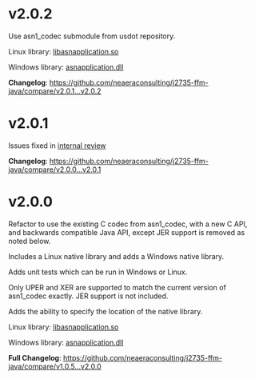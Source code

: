 # v2.0.2

Use asn1_codec submodule from usdot repository.

Linux library:
[libasnapplication.so](https://github.com/neaeraconsulting/j2735-ffm-java/blob/v2.0.2/lib/libasnapplication.so)

Windows library:
[asnapplication.dll](https://github.com/neaeraconsulting/j2735-ffm-java/blob/v2.0.2/lib/asnapplication.dll)

**Changelog**: https://github.com/neaeraconsulting/j2735-ffm-java/compare/v2.0.1...v2.0.2

# v2.0.1

Issues fixed in [internal review](https://github.com/neaeraconsulting/j2735-ffm-java/pull/2)

**Changelog**: https://github.com/neaeraconsulting/j2735-ffm-java/compare/v2.0.0...v2.0.1

# v2.0.0

Refactor to use the existing C codec from asn1_codec, with a new C API, and backwards compatible Java API, except JER support is removed as noted below.

Includes a Linux native library and adds a Windows native library.  

Adds unit tests which can be run in Windows or Linux.

Only UPER and XER are supported to match the current version of asn1_codec exactly. JER support is not included.

Adds the ability to specify the location of the native library.

Linux library:
[libasnapplication.so](https://github.com/neaeraconsulting/j2735-ffm-java/blob/v2.0.0/lib/libasnapplication.so)

Windows library:
[asnapplication.dll](https://github.com/neaeraconsulting/j2735-ffm-java/blob/v2.0.0/lib/asnapplication.dll)


**Full Changelog**: https://github.com/neaeraconsulting/j2735-ffm-java/compare/v1.0.5...v2.0.0